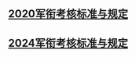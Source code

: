 ## [2020军衔考核标准与规定](assessments/assessment2020.md)

## [2024军衔考核标准与规定](assessments/assessment2024.md)
